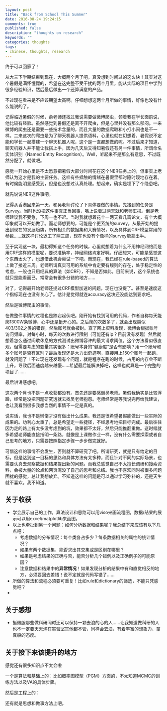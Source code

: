 ```yaml
---
layout: post
title: "Back from School This Summer"
date: 2016-08-24 19:24:15
comments: true
published: false
description: "thoughts on research"
keywords: ""
categories: thoughts
tags: 
- chinese, thoughts, research
---
```


终于可以回家了！

从大三下学期结束到现在，大概两个月了吧，真没想到时间过的这么快！其实对这个暑假是满怀憧憬的，希望在这完整不受干扰的两个月里，能从实际的项目中学到很多经验知识，然后最后做出一个还算满意的产品。

不过现在看来是不应该期望太高啊。仔细想想这两个月所做的事情，好像也没有什么能说的了。

记得临近暑假的时候，俞老师还找过我说需要做微博爬虫，领着我在学长面前说，他比较有经验。虽然感觉到暑假还是离不开爬虫，但是心里并没有那么郁闷。一来微博的爬虫还是需要一些技术含量的，而且大量的数据爬取和小打小闹也是不一样。二来这次的爬虫是为了聊天机器人提供语料，心里也就在幻想着，暑假说不定能和学长一起搭建一个聊天机器人呢，这个是一直都想做的呢。不过后来才知道，聊天机器人并不能让我搭上手，因为几天后又得知暑假还有另一件事情，所谓命名实体识别（Named Entity Recognition）。Well，听起来不是那么有意思，不过既然分配了，就做吧。

感觉一开始心里是不太愿意把暑假大部分时间花在这个NER任务上的，但事实上老师认为这才是我的主要任务。这样有些抵触的情绪在暑假里都时隐时现地存在着。有时候能明显感受到，但是也没想过认真处理。想起来，确实是埋下了个隐患吧。

就先说说NER这件事吧。

记得从香港回来第一天，和吴老师讨论了下具体要做的事情。先接到的任务是Survey。当时也没把这件事真正当回事，嘴上说着过两天就和老师汇报。倒是老师建议我不要急，下周一也不迟。当时我就想着花个一两天看几篇论文，有个大概印象就可以开始做了。而老师想要的，可能是个更系统的survey。从最开始的提出到现在的发展趋势，所有相关的数据集和大赛情况，以及具体到CRF模型常用的参数……就这样讨论返工了两三周，现在也没有个像样的survey能拿出手。

至于实现这一块，最初得知这个任务的时候，心里就想着为什么不用神经网络而是用CRF这样的模型呢，要说准确率，神经网络肯定好啊。仔细想来，可能是感觉这个东西太火了，也想借此机会尝试一下吧。而现在，我已经在rule-based的算法上做了接近三周。老师所谓真实可用的系统中肯定要有规则的存在，处于稳定性的考虑，一般也只用经典的算法（如CRF），不知是否如此。目前来说，这个系统也就只是能看而已，常常会有很多分错的地方……

对了，记得最开始老师还提过CRF模型加速的问题，现在也没提了。甚至是速度这个指标现在也没有关心了。估计是觉得就连accuracy这块还没能达到要求吧。

然后是微博爬虫的事情。

在做整件事情的过程也是跌宕起伏吧。刚开始有找到可用的代码，作者自称每天能爬1300W条微博，心中还是挺开心的。之后爬的次数多了，就会出现类似403/302之类的错误，然后账号就会被封。查了网上资料发现，微博会根据账号访问频率，对每小时，每天的次数进行限制（可能还有ip？目前没有发现）然后就想着怎么通过间歇休息的方式测试出微博容许的最大请求阈值。这个方法看似很直观，但需要考虑的变量其实很多：账号本身的“健康度”是否有影响？用一个账号和多个账号是否有区别？最后发现还是大力出奇迹啊，直接用上150个账号一起跑，就没问题了！不过现在还发现有个问题，就是程序在跑的时候，占用的内存会不断上升，导致后面速度越来越慢……希望最后能解决掉吧，这样也就算是一个完整的项目了……

最后讲讲感想吧。

这次两个月也不是一点收获都没有。首先还是要感谢吴老师。暑假我确实是比较浮躁，经常是没把问题研究透就去找吴老师抱怨。老师经常是等我说完再给我建议，也让我看到很多我想当然的事情不一定是真的。

说实话，我也不是懒惰才没有做出什么成果。我还是很希望暑假能做出一些实际的成果的。功利心太重了，总是希望走一些捷径，不经思考地把目标完成。最后往往因为走的路上有太多没考虑到的坑，效果都不太好，然后只能推翻重做。这时候就多希望老师能直接指明一条路，就像是上课做作业一样，没有什么需要探索或者自己思考的地方，只需要按照指定步骤一步步做完就好。

可惜这样的事情不会发生，否则就不算研究了吧。所谓研究，就是只有给定的目标，但是达到这一目标的思路和具体方法有太多种，而且针对不同的实际场景，也需要认真去观察数据和结果提出新的问题。而我总感觉自己不太擅长调研和搜索资料，会被大量的论点和网页淹没了自己的思考和总结。我也不喜欢同时被很多问题困扰的感觉，总让我想放弃。不知道这样的问题是可以通过学习弥补的，还是天生就不喜欢。我不知道。


## 关于收获

* 学会展示自己的工作，算法设计和思路可以用viso来画流程图，数据/结果的展示可以用excel/matplotlib来画图。
* 以上也牵扯到另一个问题：如何分析数据和结果呢？我总结下来应该有以下几点吧：
    - 考虑数据的分布情况：每个类各占多少？每条数据相关的属性的统计情况？
    - 如果有两个数据集，能否求出其交集或是区别在哪里？
    - 如果是考虑结果的正确与否，能否分析几个错例以及正确例子的可能原因？
    - 注意数据和结果中的**异常情况**！如果发现分析的结果中有和直觉相反的地方，必须要回去差错！说不定就是代码写错了……
* 所做的算法和流程必须要可重复！比如rule和dictionary的筛选，不能只凭感觉吧？
* 


## 关于感想

* 挺佩服那些做科研同时还可以保持一颗去浪的心的人……让我知道做科研的人也不一定要天天泡在实验室其他都不管，同样会去浪，有着丰富的想象力，童真般的态度。

## 关于接下来该提升的地方

感觉还有很多知识点不太会啦

一个是算法和基础上的：比如概率图模型（PGM）方面的，不太知道MCMC的训练方法以及VA的具体步骤。

然后是工程上的：

还有就是思想和做事方法上吧。
